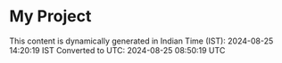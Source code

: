 # My Project

This content is dynamically generated in Indian Time (IST): 2024-08-25 14:20:19 IST
Converted to UTC: 2024-08-25 08:50:19 UTC
